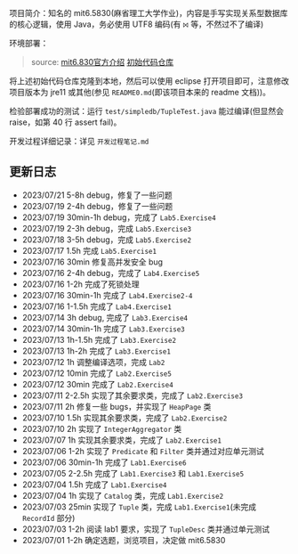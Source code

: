 项目简介：知名的 mit6.5830(麻省理工大学作业)，内容是手写实现关系型数据库的核心逻辑，使用 Java，务必使用 UTF8 编码(有 `⨝` 等，不然过不了编译)

环境部署：

> source: [mit6.830官方介绍](http://dsg.csail.mit.edu/6.5830/) [初始代码仓库](https://github.com/MIT-DB-Class/simple-db-hw-2022)

将上述初始代码仓库克隆到本地，然后可以使用 eclipse 打开项目即可，注意修改项目版本为 jre11 或其他(参见 `README0.md`(即该项目本来的 readme 文档))。

检验部署成功的测试：运行 `test/simpledb/TupleTest.java` 能过编译(但显然会 raise，如第 40 行 assert fail)。

开发过程详细记录：详见 `开发过程笔记.md`

## 更新日志

- 2023/07/21 5-8h debug，修复了一些问题
- 2023/07/19 2-4h debug，修复了一些问题
- 2023/07/19 30min-1h debug，完成了 `Lab5.Exercise4`
- 2023/07/19 2-3h debug，完成 `Lab5.Exercise3`
- 2023/07/18 3-5h debug，完成 `Lab5.Exercise2`
- 2023/07/17 1.5h 完成 `Lab5.Exercise1`
- 2023/07/16 30min 修复高并发安全 bug
- 2023/07/16 2-4h debug，完成了 `Lab4.Exercise5`
- 2023/07/16 1-2h 完成了死锁处理
- 2023/07/16 30min-1h 完成了 `Lab4.Exercise2-4`
- 2023/07/16 1-1.5h 完成了 `Lab4.Exercise1`
- 2023/07/14 3h debug, 完成了 `Lab3.Exercise4`
- 2023/07/14 30min-1h 完成了 `Lab3.Exercise3`
- 2023/07/13 1h-1.5h 完成了 `Lab3.Exercise2`
- 2023/07/13 1h-2h 完成了 `Lab3.Exercise1`
- 2023/07/12 1h 调整编译选项，完成 `Lab2`
- 2023/07/12 10min 完成了 `Lab2.Exercise5`
- 2023/07/12 30min 完成了 `Lab2.Exercise4`
- 2023/07/11 2-2.5h 实现了其余要求类，完成了 `Lab2.Exercise3`
- 2023/07/11 2h 修复一些 bugs，并实现了 `HeapPage` 类
- 2023/07/10 1.5h 实现其余要求类，完成了 `Lab2.Exercise2`
- 2023/07/10 2h 实现了 `IntegerAggregator` 类
- 2023/07/07 1h 实现其余要求类，完成了 `Lab2.Exercise1`
- 2023/07/06 1-2h 实现了 `Predicate` 和 `Filter` 类并通过对应单元测试
- 2023/07/06 30min-1h 完成了 `Lab1.Exercise6`
- 2023/07/05 2-2.5h 完成了 `Lab1.Exercise3` 和 `Lab1.Exercise5`
- 2023/07/04 1.5h 完成了 `Lab1.Exercise4`
- 2023/07/04 1h 实现了 `Catalog` 类，完成 `Lab1.Exercise2`
- 2023/07/03 25min 实现了 `Tuple` 类，完成 `Lab1.Exercise1`(未完成 `RecordId` 部分)
- 2023/07/03 1-2h 阅读 lab1 要求，实现了 `TupleDesc` 类并通过单元测试
- 2023/07/01 1-2h 确定选题，浏览项目，决定做 mit6.5830